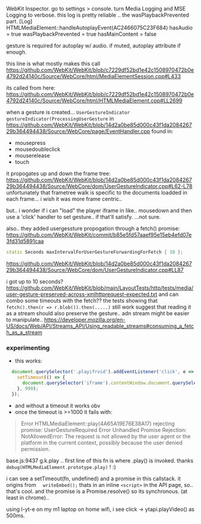 

WebKit Inspector. go to settings > console. turn Media Logging and MSE Logging to verbose.
this log is pretty reliable .. the wasPlaybackPrevented part.
       [Log] HTMLMediaElement::handleAutoplayEvent(AC2466075C23F684) hasAudio = true wasPlaybackPrevented = true hasMainContent = false



gesture is required for autoplay w/ audio. if muted, autoplay attribute if enough.

this line is what mostly makes this call
https://github.com/WebKit/WebKit/blob/c7229df52bd1e42c1508970472b0e4792d24140c/Source/WebCore/html/MediaElementSession.cpp#L433


its called from here:
https://github.com/WebKit/WebKit/blob/c7229df52bd1e42c1508970472b0e4792d24140c/Source/WebCore/html/HTMLMediaElement.cpp#LL2699


when a gesture is created...
   `UserGestureIndicator gestureIndicator(ProcessingUserGesture` in https://github.com/WebKit/WebKit/blob/14d2a0be85d000c43f1da208426729b364494438/Source/WebCore/page/EventHandler.cpp
   found in:
   - mousepress
   - mousedoubleclick
   - mouserelease
   - touch

it propogates up and down the frame tree:
   https://github.com/WebKit/WebKit/blob/14d2a0be85d000c43f1da208426729b364494438/Source/WebCore/dom/UserGestureIndicator.cpp#L62-L78
unfortunately that frametree walk is specific to the documents loadded in each frame...
i wish it was more frame centric..

but.. i wonder if i can "load" the player iframe in like.. mousedown and then use a 'click' handler to set gesture.. if that'll satisfy.
...not sure.


also.. they added usergessture propogation through a fetch() promise: https://github.com/WebKit/WebKit/commit/b85e5fd57aaef95e15eb4efd07e3fd31d5891caa


```cpp
static Seconds maxIntervalForUserGestureForwardingForFetch { 10 };
```
https://github.com/WebKit/WebKit/blob/14d2a0be85d000c43f1da208426729b364494438/Source/WebCore/dom/UserGestureIndicator.cpp#LL87

i got up to 10 seconds?
https://github.com/WebKit/WebKit/blob/main/LayoutTests/http/tests/media/user-gesture-preserved-across-xmlhttprequest-expected.txt and can combo some timeouts with the fetch??
the tests showing that `fetch().then(r => r.blob()).then(.....)` still work suggest that reading it as a stream should also preserve the gesture.. adn stream might be easier to manipulate..  https://developer.mozilla.org/en-US/docs/Web/API/Streams_API/Using_readable_streams#consuming_a_fetch_as_a_stream



### experimenting

- this works:
```js
  document.querySelector('.playifrvid').addEventListener('click', e => {
    setTimeout(() => {
      document.querySelector('iframe').contentWindow.document.querySelector('video').play();
    }, 990);
  });
```
- and without a timeout it works obv
- once the timeout is >=1000 it fails with:
> Error HTMLMediaElement::play(4A65A19E76E38A17) rejecting promise: UserGestureRequired
> Error Unhandled Promise Rejection: NotAllowedError: The request is not allowed by the user agent or the platform in the current context, possibly because the user denied permission.

base.js:9437  g.k.play .. first line of this fn is where .play() is invoked.
thanks `debug(HTMLMediaElement.prototype.play)`  ! :)

i can see a setTimeout(fn, undefined) and a promise in this callstack. it origins from `  writeEmbed();` thats in an inline `<script>` in the API page, so.. that's cool.
and the promise is a Promise.resolve() so its synchronous.  (at least in chrome)..


using l-yt-e on my m1 laptop on home wifi, i see click -> ytapi.playVideo() as 500ms.